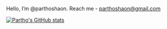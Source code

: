 Hello, I’m @parthoshaon.
Reach me - parthoshaon@gmail.com

[![Partho's GitHub stats](https://github-readme-stats.vercel.app/api?username=parthoshaon)](https://github.com/parthoshaon/github-readme-stats)
